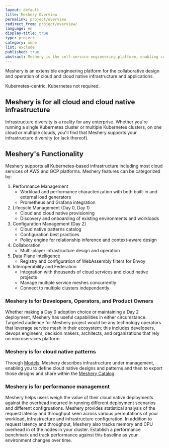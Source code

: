 ```yaml
---
layout: default
title: Meshery Overview
permalink: project/overview
redirect_from: project/overview/
language: en
display-title: true
type: project
category: none
list: exclude
published: true
abstract: Meshery is the self-service engineering platform, enabling collaborative design and operation of cloud and cloud native infrastructure.
---
```

Meshery is an extensible engineering platform for the collaborative design and operation of cloud and cloud native infrastructure and applications.

Kubernetes-centric. Kubernetes not required.

## Meshery is for all cloud and cloud native infrastructure

Infrastructure diversity is a reality for any enterprise. Whether you're running a single Kubernetes cluster or multiple Kubernetes clusters, on one cloud or multiple clouds, you'll find that Meshery supports your infrastructure diversity (or lack thereof).

## Meshery's Functionality

Meshery supports all Kubernetes-based infrastructure including most cloud services of AWS and GCP platforms. Meshery features can be categorized by:

1. Performance Management
   - Workload and performance characterization with both built-in and external load generators
   - Prometheus and Grafana integration
1. Lifecycle Management (Day 0, Day 1)
   - Cloud and cloud native provisioning
   - Discovery and onboarding of existing environments and workloads
1. Configuration Management (Day 2)
   - Cloud native patterns catalog
   - Configuration best practices
   - Policy engine for relationship inference and context-aware design
1. Collaboration
   - Multi-player infrastructure design and operation
1. Data Plane Intelligence
   - Registry and configuration of WebAssembly filters for Envoy
1. Interoperability and Federation
   - Integration with thousands of cloud services and cloud native projects
   - Manage multiple service meshes concurrently
   - Connect to multiple clusters independently

### Meshery is for Developers, Operators, and Product Owners

Whether making a Day 0 adoption choice or maintaining a Day 2 deployment, Meshery has useful capabilities in either circumstance. Targeted audience for Meshery project would be any technology operators that leverage service mesh in their ecosystem; this includes developers, devops engineers, decision makers, architects, and organizations that rely on microservices platform.

### Meshery is for cloud native patterns

Through [Models]({{site.baseurl}}/concepts/models), Meshery describes infrastructure under management, enabling you to define cloud native designs and patterns and then to export those designs and share within the <a href="https://meshery.io/catalog" target="_self_">Meshery Catalog</a>.

### Meshery is for performance management

Meshery helps users weigh the value of their cloud native deployments against the overhead incurred in running different deployment scenarios and different configruations. Meshery provides statistical analysis of the request latency and throughput seen across various permutations of your workload, infrastructure and infrastructure configuration. In addition to request latency and throughput, Meshery also tracks memory and CPU overhead in of the nodes in your cluster. Establish a performance benchmark and track performance against this baseline as your environment changes over time.

<!-- ### Supported Integrations

#### **Stable**

| Service Mesh | Status |
| :----------- | -----: |
{% for adapter in site.adapters -%}
{% if adapter.project_status == "stable" -%}
| <img src="{{ adapter.image }}" style="width:20px" /> [{{ adapter.name }}]({{ site.baseurl }}{{ adapter.url }}) | {{ adapter.project_status }} |
{% endif -%}
{% endfor %}

##### **Beta**

| Service Mesh | Status |
| :----------- | -----: |
{% for adapter in site.adapters -%}
{% if adapter.project_status == "beta" -%}
| <img src="{{ adapter.image }}" style="width:20px" /> [{{ adapter.name }}]({{ site.baseurl }}{{ adapter.url }}) | {{ adapter.project_status }} |
{% endif -%}
{% endfor %}

##### **Alpha** - Service mesh adapters for which we are seeking community-contributed support.

| Service Mesh | Status |
| :----------- | -----: |
{% for adapter in site.adapters -%}
{% if adapter.project_status == "alpha" -%}
| <img src="{{ adapter.image }}" style="width:20px" /> [{{ adapter.name }}]({{ site.baseurl }}{{ adapter.url }}) | {{ adapter.project_status }} |
{% endif -%}
{% endfor %}
 -->

<!-- ## Meshery as a project and its community

{% assign sorted_pages = site.pages | sort: "type" | reverse %}

<ul>
    {% for item in sorted_pages %}
    {% if item.type=="project" and item.language=="en" and item.list != "exclude" %}
      <li><a href="{{ site.baseurl }}{{ item.url }}">{{ item.title }}</a>
      {% if item.description != " " %}
        -  {{ item.description }}
      {% endif %}
      </li>
      {% endif %}
    {% endfor %}
</ul> -->
